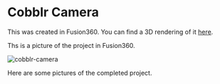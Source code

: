 # Cobblr Camera

This was created in Fusion360. You can find a 3D rendering of it [here](http://a360.co/2j9tTPW).

Ths is a picture of the project in Fusion360.

![cobblr-camera](cobblr_camera.jpg)

Here are some pictures of the completed project.


